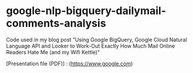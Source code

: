# google-nlp-bigquery-dailymail-comments-analysis
Code used in my blog post "Using Google BigQuery, Google Cloud Natural Language API and Looker to Work-Out Exactly How Much Mail Online Readers Hate Me (and my Wifi Kettle)"

[Presentation file (PDF)] : (https://www.google.com)
